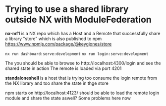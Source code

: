 # Trying to use a shared library outside NX with ModuleFederation

**nx-mf1** is a NX repo which has a Host and a Remote that successfully share a library "store" which is also published to npm
https://www.npmjs.com/package/@keygjones/store

`nx run dashboard:serve:development`
`nx run login:serve:development`

The you should be able to browse to http://localhost:4300/login and see the shared state in action
The remote is loaded via port 4201


**standaloneshell** is a host that is trying too consume the login remote from the NX library and too share the state in thge store

npm starts on http://localhost:4123/ should be able to load the remote login module and share the state aswell?
Some problems here now

